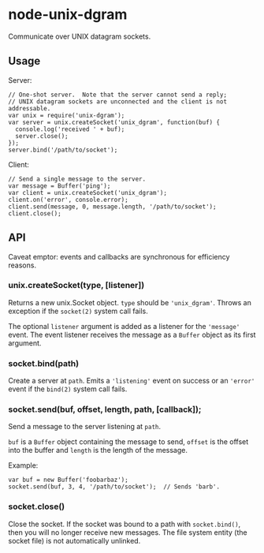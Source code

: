 # node-unix-dgram

Communicate over UNIX datagram sockets.

## Usage

Server:

    // One-shot server.  Note that the server cannot send a reply;
    // UNIX datagram sockets are unconnected and the client is not addressable.
    var unix = require('unix-dgram');
    var server = unix.createSocket('unix_dgram', function(buf) {
      console.log('received ' + buf);
      server.close();
    });
    server.bind('/path/to/socket');

Client:

    // Send a single message to the server.
    var message = Buffer('ping');
    var client = unix.createSocket('unix_dgram');
    client.on('error', console.error);
    client.send(message, 0, message.length, '/path/to/socket');
    client.close();


## API

Caveat emptor: events and callbacks are synchronous for efficiency reasons.

### unix.createSocket(type, [listener])

Returns a new unix.Socket object.  `type` should be `'unix_dgram'`.
Throws an exception if the `socket(2)` system call fails.

The optional `listener` argument is added as a listener for the `'message'`
event.  The event listener receives the message as a `Buffer` object as its
first argument.

### socket.bind(path)

Create a server at `path`.  Emits a `'listening'` event on success or
an `'error'` event if the `bind(2)` system call fails.

### socket.send(buf, offset, length, path, [callback]);

Send a message to the server listening at `path`.

`buf` is a `Buffer` object containing the message to send, `offset` is
the offset into the buffer and `length` is the length of the message.

Example:

    var buf = new Buffer('foobarbaz');
    socket.send(buf, 3, 4, '/path/to/socket');  // Sends 'barb'.

### socket.close()

Close the socket.  If the socket was bound to a path with `socket.bind()`,
then you will no longer receive new messages.  The file system entity
(the socket file) is not automatically unlinked.
